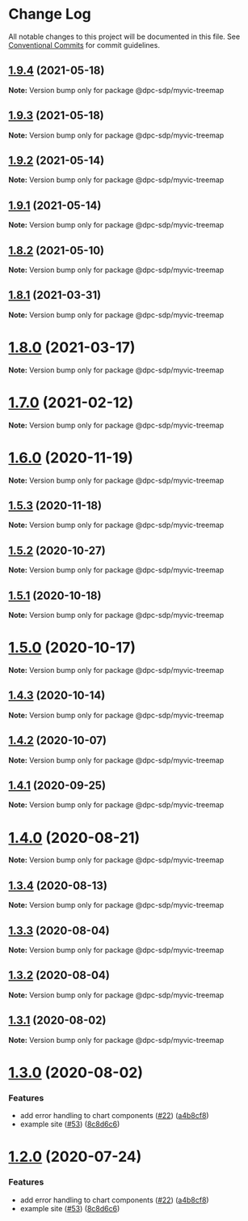 # Change Log

All notable changes to this project will be documented in this file.
See [Conventional Commits](https://conventionalcommits.org) for commit guidelines.

## [1.9.4](https://github.com/dpc-sdp/myvictoria-vic-gov-au/tree/master/packages/TreeMap/compare/v1.9.3...v1.9.4) (2021-05-18)

**Note:** Version bump only for package @dpc-sdp/myvic-treemap






## [1.9.3](https://github.com/dpc-sdp/myvictoria-vic-gov-au/tree/master/packages/TreeMap/compare/v1.9.2...v1.9.3) (2021-05-18)

**Note:** Version bump only for package @dpc-sdp/myvic-treemap






## [1.9.2](https://github.com/dpc-sdp/myvictoria-vic-gov-au/tree/master/packages/TreeMap/compare/v1.9.0...v1.9.2) (2021-05-14)

**Note:** Version bump only for package @dpc-sdp/myvic-treemap






## [1.9.1](https://github.com/dpc-sdp/myvictoria-vic-gov-au/tree/master/packages/TreeMap/compare/v1.9.0...v1.9.1) (2021-05-14)

**Note:** Version bump only for package @dpc-sdp/myvic-treemap






## [1.8.2](https://github.com/dpc-sdp/myvictoria-vic-gov-au/tree/master/packages/TreeMap/compare/v1.8.1...v1.8.2) (2021-05-10)

**Note:** Version bump only for package @dpc-sdp/myvic-treemap






## [1.8.1](https://github.com/dpc-sdp/myvictoria-vic-gov-au/tree/master/packages/TreeMap/compare/v1.8.0...v1.8.1) (2021-03-31)

**Note:** Version bump only for package @dpc-sdp/myvic-treemap





# [1.8.0](https://github.com/dpc-sdp/myvictoria-vic-gov-au/tree/master/packages/TreeMap/compare/v1.7.0...v1.8.0) (2021-03-17)

**Note:** Version bump only for package @dpc-sdp/myvic-treemap






# [1.7.0](https://github.com/dpc-sdp/myvictoria-vic-gov-au/tree/master/packages/TreeMap/compare/v1.6.1...v1.7.0) (2021-02-12)

**Note:** Version bump only for package @dpc-sdp/myvic-treemap





# [1.6.0](https://github.com/dpc-sdp/myvictoria-vic-gov-au/tree/master/packages/TreeMap/compare/v1.5.3...v1.6.0) (2020-11-19)

**Note:** Version bump only for package @dpc-sdp/myvic-treemap





## [1.5.3](https://github.com/dpc-sdp/myvictoria-vic-gov-au/tree/master/packages/TreeMap/compare/v1.5.1...v1.5.3) (2020-11-18)

**Note:** Version bump only for package @dpc-sdp/myvic-treemap





## [1.5.2](https://github.com/dpc-sdp/myvictoria-vic-gov-au/tree/master/packages/TreeMap/compare/v1.5.1...v1.5.2) (2020-10-27)

**Note:** Version bump only for package @dpc-sdp/myvic-treemap





## [1.5.1](https://github.com/dpc-sdp/myvictoria-vic-gov-au/tree/master/packages/TreeMap/compare/v1.5.0...v1.5.1) (2020-10-18)

**Note:** Version bump only for package @dpc-sdp/myvic-treemap





# [1.5.0](https://github.com/dpc-sdp/myvictoria-vic-gov-au/tree/master/packages/TreeMap/compare/v1.4.2...v1.5.0) (2020-10-17)

**Note:** Version bump only for package @dpc-sdp/myvic-treemap





## [1.4.3](https://github.com/dpc-sdp/myvictoria-vic-gov-au/tree/master/packages/TreeMap/compare/v1.4.2...v1.4.3) (2020-10-14)

**Note:** Version bump only for package @dpc-sdp/myvic-treemap





## [1.4.2](https://github.com/dpc-sdp/myvictoria-vic-gov-au/tree/master/packages/TreeMap/compare/v1.4.0...v1.4.2) (2020-10-07)

**Note:** Version bump only for package @dpc-sdp/myvic-treemap





## [1.4.1](https://github.com/dpc-sdp/myvictoria-vic-gov-au/tree/master/packages/TreeMap/compare/v1.4.0...v1.4.1) (2020-09-25)

**Note:** Version bump only for package @dpc-sdp/myvic-treemap






# [1.4.0](https://github.com/dpc-sdp/myvictoria-vic-gov-au/tree/master/packages/TreeMap/compare/v1.3.4...v1.4.0) (2020-08-21)

**Note:** Version bump only for package @dpc-sdp/myvic-treemap






## [1.3.4](https://github.com/dpc-sdp/myvictoria-vic-gov-au/tree/master/packages/TreeMap/compare/v1.3.3...v1.3.4) (2020-08-13)

**Note:** Version bump only for package @dpc-sdp/myvic-treemap






## [1.3.3](https://github.com/dpc-sdp/myvictoria-vic-gov-au/tree/master/packages/TreeMap/compare/v1.3.2...v1.3.3) (2020-08-04)

**Note:** Version bump only for package @dpc-sdp/myvic-treemap





## [1.3.2](https://github.com/dpc-sdp/myvictoria-vic-gov-au/tree/master/packages/TreeMap/compare/v1.3.1...v1.3.2) (2020-08-04)

**Note:** Version bump only for package @dpc-sdp/myvic-treemap





## [1.3.1](https://github.com/dpc-sdp/myvictoria-vic-gov-au/tree/master/packages/TreeMap/compare/v1.3.0...v1.3.1) (2020-08-02)

**Note:** Version bump only for package @dpc-sdp/myvic-treemap





# [1.3.0](https://github.com/dpc-sdp/myvictoria-vic-gov-au/tree/master/packages/TreeMap/compare/v1.1.3...v1.3.0) (2020-08-02)


### Features

* add error handling to chart components ([#22](https://github.com/dpc-sdp/myvictoria-vic-gov-au/tree/master/packages/TreeMap/issues/22)) ([a4b8cf8](https://github.com/dpc-sdp/myvictoria-vic-gov-au/tree/master/packages/TreeMap/commit/a4b8cf8e32e726d9e0ac8418e0ee56c532bc0709))
* example site ([#53](https://github.com/dpc-sdp/myvictoria-vic-gov-au/tree/master/packages/TreeMap/issues/53)) ([8c8d6c6](https://github.com/dpc-sdp/myvictoria-vic-gov-au/tree/master/packages/TreeMap/commit/8c8d6c6e56b8772cdacc303d689358fe74ee791d))





# [1.2.0](https://github.com/dpc-sdp/myvictoria-vic-gov-au/tree/master/packages/TreeMap/compare/v1.1.3...v1.2.0) (2020-07-24)


### Features

* add error handling to chart components ([#22](https://github.com/dpc-sdp/myvictoria-vic-gov-au/tree/master/packages/TreeMap/issues/22)) ([a4b8cf8](https://github.com/dpc-sdp/myvictoria-vic-gov-au/tree/master/packages/TreeMap/commit/a4b8cf8e32e726d9e0ac8418e0ee56c532bc0709))
* example site ([#53](https://github.com/dpc-sdp/myvictoria-vic-gov-au/tree/master/packages/TreeMap/issues/53)) ([8c8d6c6](https://github.com/dpc-sdp/myvictoria-vic-gov-au/tree/master/packages/TreeMap/commit/8c8d6c6e56b8772cdacc303d689358fe74ee791d))
